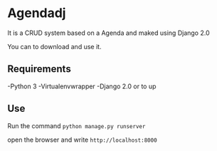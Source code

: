 # Agendadj

It is a CRUD system based on a Agenda and maked using Django 2.0

You can to download and use it.

## Requirements

-Python 3
-Virtualenvwrapper
-Django 2.0 or to up

## Use

Run the command `python manage.py runserver`

open the browser and write `http://localhost:8000`

